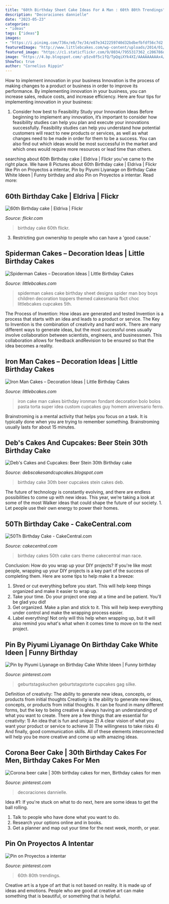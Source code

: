 ```yaml
---
title: "60th Birthday Sheet Cake Ideas For A Man : 60th 80th Trendings"
description: "Decoraciones dannielle"
date: "2023-05-23"
categories:
- "ideas"
tags: ["ideas"]
images:
- "https://i.pinimg.com/736x/e8/7e/34/e87e3422259740d32bdbefbfdf56c7d2.jpg"
featuredImage: "http://www.littlebcakes.com/wp-content/uploads/2014/01/Iron-Man-Cake.jpg"
featured_image: "https://c1.staticflickr.com/9/8034/7955317362_c206786df6_b.jpg"
image: "https://4.bp.blogspot.com/-p5zv8f5c1fQ/TpQqiXYk4XI/AAAAAAAAAx4/Ot7iDqG0C5w/s1600/IMG_0406.JPG"
ShowToc: true
author: "Cornelius Rippin"
---
```



How to implement innovation in your business
Innovation is the process of making changes to a product or business in order to improve its performance. By implementing innovation in your business, you can increase sales, reduce costs, and increase efficiency. Here are four tips for implementing innovation in your business:
1. Consider how best to Feasibility Study your Innovation Ideas
Before beginning to implement any innovation, it’s important to consider how feasibility studies can help you plan and execute your innovations successfully. Feasibility studies can help you understand how potential customers will react to new products or services, as well as what changes need to be made in order for them to be a success. You can also find out which ideas would be most successful in the market and which ones would require more resources or lead time than others.


	

		
searching about 60th Birthday cake | Eldriva | Flickr you've came to the right place. We have 8 Pictures about 60th Birthday cake | Eldriva | Flickr like Pin on Proyectos a intentar, Pin by Piyumi Liyanage on Birthday Cake White Ideen | Funny birthday and also Pin on Proyectos a intentar. Read more:
		
    
## 60th Birthday Cake | Eldriva | Flickr

<img loading=lazy src="https://c1.staticflickr.com/9/8034/7955317362_c206786df6_b.jpg" onerror="this.onerror=null;this.src='https://tse2.mm.bing.net/th?id=OIP.F6F59_JykZBdOCvERhkhfQHaLG&amp;pid=15.1';" alt="60th Birthday cake | Eldriva | Flickr">

_Source: flickr.com_

>birthday cake 60th flickr. 

	

3. Restricting gun ownership to people who can have a 'good cause.'

    
## Spiderman Cakes – Decoration Ideas | Little Birthday Cakes

<img loading=lazy src="http://www.littlebcakes.com/wp-content/uploads/2013/08/Spiderman-Birthday-Cakes.jpg" onerror="this.onerror=null;this.src='https://tse2.mm.bing.net/th?id=OIP.JV2xibY93_1-uvV2w5310gHaFT&amp;pid=15.1';" alt="Spiderman Cakes – Decoration Ideas | Little Birthday Cakes">

_Source: littlebcakes.com_

>spiderman cakes cake birthday sheet designs spider man boy boys children decoration toppers themed cakesmania fbct choc littlebcakes cupcakes 5th. 

	

The Process of Invention: How ideas are generated and tested
Invention is a process that starts with an idea and leads to a product or service. The Key to Invention is the combination of creativity and hard work. There are many different ways to generate ideas, but the most successful ones usually involve collaboration between scientists, engineers, and businessmen. This collaboration allows for feedback andRevision to be ensured so that the idea becomes a reality.

    
## Iron Man Cakes – Decoration Ideas | Little Birthday Cakes

<img loading=lazy src="http://www.littlebcakes.com/wp-content/uploads/2014/01/Iron-Man-Cake.jpg" onerror="this.onerror=null;this.src='https://tse1.mm.bing.net/th?id=OIP.AXoj0X3ssCpu-0jZqmshuwHaHn&amp;pid=15.1';" alt="Iron Man Cakes – Decoration Ideas | Little Birthday Cakes">

_Source: littlebcakes.com_

>iron cake man cakes birthday ironman fondant decoration bolo bolos pasta torta super idea custom cupcakes guy homem aniversario ferro. 

	

Brainstroming is a mental activity that helps you focus on a task. It is typically done when you are trying to remember something. Brainstroming usually lasts for about 15 minutes.

    
## Deb&#039;s Cakes And Cupcakes: Beer Stein 30th Birthday Cake

<img loading=lazy src="https://4.bp.blogspot.com/-p5zv8f5c1fQ/TpQqiXYk4XI/AAAAAAAAAx4/Ot7iDqG0C5w/s1600/IMG_0406.JPG" onerror="this.onerror=null;this.src='https://tse3.mm.bing.net/th?id=OIP.M0wGOl-hgbV28p9Ep27MDAHaFj&amp;pid=15.1';" alt="Deb&#039;s Cakes and Cupcakes: Beer Stein 30th Birthday cake">

_Source: debscakesandcupcakes.blogspot.com_

>birthday cake 30th beer cupcakes stein cakes deb. 

	

The future of technology is constantly evolving, and there are endless possibilities to come up with new ideas. This year, we’re taking a look at some of the most Walker ideas that could shape the future of our society. 1. Let people use their own energy to power their homes.

    
## 50Th Birthday Cake - CakeCentral.com

<img loading=lazy src="https://cdn001.cakecentral.com/gallery/2015/03/900_799754cjDm_50th-birthday-cake.jpg" onerror="this.onerror=null;this.src='https://tse4.mm.bing.net/th?id=OIP.kDA_y76PQj_MxtRP874kYwHaFj&amp;pid=15.1';" alt="50Th Birthday Cake - CakeCentral.com">

_Source: cakecentral.com_

>birthday cakes 50th cake cars theme cakecentral man race. 

	

Conclusion: How do you wrap up your DIY projects?
If you're like most people, wrapping up your DIY projects is a key part of the success of completing them. Here are some tips to help make it a breeze:
1) Shred or cut everything before you start. This will help keep things organized and make it easier to wrap up.
2) Take your time. Do your project one step at a time and be patient. You'll be glad you did!
3) Get organized. Make a plan and stick to it. This will help keep everything under control and make the wrapping process easier.
4) Label everything! Not only will this help when wrapping up, but it will also remind you what's what when it comes time to move on to the next project.

    
## Pin By Piyumi Liyanage On Birthday Cake White Ideen | Funny Birthday

<img loading=lazy src="https://i.pinimg.com/736x/dd/18/17/dd18179de8c4431203ab3fcc0fd7079f.jpg" onerror="this.onerror=null;this.src='https://tse3.mm.bing.net/th?id=OIP.p8PzkFsxE6bmTyjbI6-LbwHaJ4&amp;pid=15.1';" alt="Pin by Piyumi Liyanage on Birthday Cake White Ideen | Funny birthday">

_Source: pinterest.com_

>geburtstagskuchen geburtstagstorte cupcakes gag silke. 

	

Definition of creativity: The ability to generate new ideas, concepts, or products from initial thoughts
Creativity is the ability to generate new ideas, concepts, or products from initial thoughts. It can be found in many different forms, but the key to being creative is always having an understanding of what you want to create. There are a few things that are essential for creativity: 1) An idea that is fun and unique 2) A clear vision of what you want your product or service to achieve 3) The willingness to take risks 4) And finally, good communication skills. All of these elements interconnected will help you be more creative and come up with amazing ideas.

    
## Corona Beer Cake | 30th Birthday Cakes For Men, Birthday Cakes For Men

<img loading=lazy src="https://i.pinimg.com/736x/57/e3/aa/57e3aafc4aeec7f2f8c53ae9b8bfe47e.jpg" onerror="this.onerror=null;this.src='https://tse1.mm.bing.net/th?id=OIP.xYFtAPeVriCPpwlduzfBJAHaJ3&amp;pid=15.1';" alt="Corona beer cake | 30th birthday cakes for men, Birthday cakes for men">

_Source: pinterest.com_

>decoraciones dannielle. 

	

Idea #1:
If you're stuck on what to do next, here are some ideas to get the ball rolling.
1. Talk to people who have done what you want to do.
2. Research your options online and in books.
3. Get a planner and map out your time for the next week, month, or year.

    
## Pin On Proyectos A Intentar

<img loading=lazy src="https://i.pinimg.com/736x/e8/7e/34/e87e3422259740d32bdbefbfdf56c7d2.jpg" onerror="this.onerror=null;this.src='https://tse2.mm.bing.net/th?id=OIP.Ech_mF5Oj6f6oKzxZfQPKAHaNK&amp;pid=15.1';" alt="Pin on Proyectos a intentar">

_Source: pinterest.com_

>60th 80th trendings. 

	

Creative art is a type of art that is not based on reality. It is made up of ideas and emotions. People who are good at creative art can make something that is beautiful, or something that is helpful.

